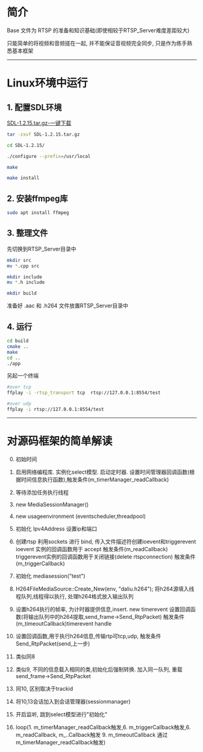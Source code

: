 # 简介

Base 文件为 RTSP 的准备和知识基础(即使相较于RTSP_Server难度差距较大)

只能简单的将视频和音频搓在一起, 并不能保证音视频完全同步, 只是作为练手熟悉基本框架

---

# Linux环境中运行

## 1. 配置SDL环境

[SDL-1.2.15.tar.gz-一键下载](https://sourceforge.net/projects/libsdl/files/SDL/1.2.15/SDL-1.2.15.tar.gz/download)

```bash
tar -zxvf SDL-1.2.15.tar.gz

cd SDL-1.2.15/

./configure --prefix=/usr/local

make

make install
```


## 2. 安装ffmpeg库

```bash
sudo apt install ffmpeg
```

## 3. 整理文件

先切换到RTSP_Server目录中

```bash
mkdir src
mv *.cpp src

mkdir include
mv *.h include

mkdir build
```

准备好 .aac 和 .h264 文件放置RTSP_Server目录中

## 4. 运行

```bash
cd build
cmake ..
make
cd ..
./app
```

另起一个终端

```bash
#over tcp
ffplay -i -rtsp_transport tcp  rtsp://127.0.0.1:8554/test

#over udp
ffplay -i rtsp://127.0.0.1:8554/test
```


---

# 对源码框架的简单解读

0. 初始时间

1. 启用网络编程库. 实例化select模型. 启动定时器. 设置时间管理器回调函数(根据时间信息执行函数),触发条件(m_timerManager_readCallback)

2. 等待添加任务执行线程

3. new MediaSessionManager() 

4. new usageenvironment (eventscheduler,threadpool)

5. 初始化 Ipv4Address 设置ip和端口

6. 创建rtsp 利用sockets 进行 bind, 传入文件描述符创建ioevent和triggerevent
ioevent 实例的回调函数用于 accept 触发条件(m_readCallback)
triggerevent实例的回调函数用于关闭链接(delete rtspconnection) 触发条件(m_triggerCallback)

7. 初始化 mediasession("test")

8. H264FileMediaSource::Create_New(env, "daliu.h264"); 将h264源填入线程队列,线程得以执行, 处理h264格式放入输出队列

9. 设置h264执行的帧率, 为计时器提供信息,insert.  new timerevent
设置回调函数(将输出队列中的h264提取,send_frame->Send_RtpPacket) 触发条件 (m_timeoutCallback)timerevent handle

10. 设置回调函数,用于执行h264信息,传输rtp可tcp,udp, 触发条件 Send_RtpPacket(send,上一步)
    
11. 类似同8

12. 类似9, 不同的信息载入相同的类,初始化后强制转换. 加入同一队列, 重载send_frame->Send_RtpPacket
    
13. 同10, 区别取决于trackid

14. 将10,13会话加入到会话管理器(sessionmanager)
    
15. 开启监听, 跳到select模型进行"初始化"

16.  loop(1. m_timerManager_readCallback触发,6.  m_triggerCallback触发,6.  m_readCallback, m_..Callback触发 9. m_timeoutCallback 通过 m_timerManager_readCallback触发)